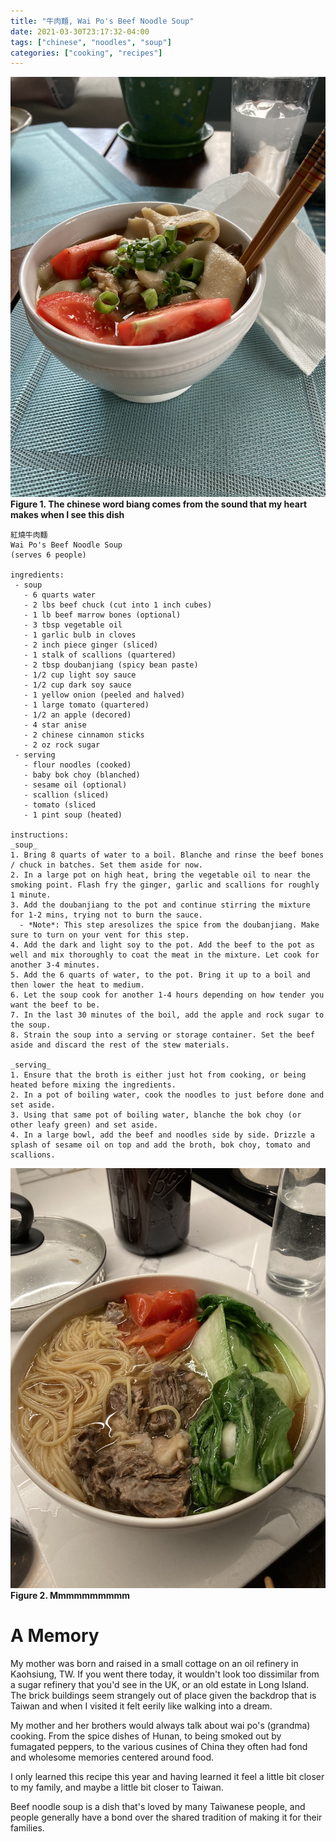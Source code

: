 ```yaml
---
title: "牛肉麵, Wai Po's Beef Noodle Soup"
date: 2021-03-30T23:17:32-04:00
tags: ["chinese", "noodles", "soup"]
categories: ["cooking", "recipes"]
---
```


![Taiwan's treat in brooklyn](/img/beef-noodle-soup-biang.jpg)
**Figure 1. The chinese word biang comes from the sound that my heart makes when I see this dish**

```
紅燒牛肉麵
Wai Po's Beef Noodle Soup
(serves 6 people)

ingredients:
 - soup
   - 6 quarts water
   - 2 lbs beef chuck (cut into 1 inch cubes)
   - 1 lb beef marrow bones (optional)
   - 3 tbsp vegetable oil
   - 1 garlic bulb in cloves
   - 2 inch piece ginger (sliced)
   - 1 stalk of scallions (quartered)
   - 2 tbsp doubanjiang (spicy bean paste)
   - 1/2 cup light soy sauce
   - 1/2 cup dark soy sauce
   - 1 yellow onion (peeled and halved)
   - 1 large tomato (quartered)
   - 1/2 an apple (decored)
   - 4 star anise
   - 2 chinese cinnamon sticks
   - 2 oz rock sugar
 - serving
   - flour noodles (cooked)
   - baby bok choy (blanched)
   - sesame oil (optional)
   - scallion (sliced)
   - tomato (sliced
   - 1 pint soup (heated)

instructions:
_soup_
1. Bring 8 quarts of water to a boil. Blanche and rinse the beef bones / chuck in batches. Set them aside for now.
2. In a large pot on high heat, bring the vegetable oil to near the smoking point. Flash fry the ginger, garlic and scallions for roughly 1 minute.
3. Add the doubanjiang to the pot and continue stirring the mixture for 1-2 mins, trying not to burn the sauce.
  - *Note*: This step aresolizes the spice from the doubanjiang. Make sure to turn on your vent for this step.
4. Add the dark and light soy to the pot. Add the beef to the pot as well and mix thoroughly to coat the meat in the mixture. Let cook for another 3-4 minutes.
5. Add the 6 quarts of water, to the pot. Bring it up to a boil and then lower the heat to medium.
6. Let the soup cook for another 1-4 hours depending on how tender you want the beef to be.
7. In the last 30 minutes of the boil, add the apple and rock sugar to the soup.
8. Strain the soup into a serving or storage container. Set the beef aside and discard the rest of the stew materials.

_serving_
1. Ensure that the broth is either just hot from cooking, or being heated before mixing the ingredients.
2. In a pot of boiling water, cook the noodles to just before done and set aside.
3. Using that same pot of boiling water, blanche the bok choy (or other leafy green) and set aside.
4. In a large bowl, add the beef and noodles side by side. Drizzle a splash of sesame oil on top and add the broth, bok choy, tomato and scallions.
```


![With spaghetti](/img/beef-noodle-soup.jpg)
**Figure 2. Mmmmmmmmmm**

# A Memory

My mother was born and raised in a small cottage on an oil refinery in Kaohsiung, TW. If you went there today, it wouldn't look too dissimilar from a sugar refinery that you'd see in the UK, or an old estate in Long Island. The brick buildings seem strangely out of place given the backdrop that is Taiwan and when I visited it felt eerily like walking into a dream.

My mother and her brothers would always talk about wai po's (grandma) cooking. From the spice dishes of Hunan, to being smoked out by fumagated peppers, to the various cusines of China they often had fond and wholesome memories centered around food.

I only learned this recipe this year and having learned it feel a little bit closer to my family, and maybe a little bit closer to Taiwan.

Beef noodle soup is a dish that's loved by many Taiwanese people, and people generally have a bond over the shared tradition of making it for their families.
